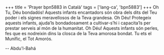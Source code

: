 +++
title = 'Prayer bpn5883 in Català'
tags = ['lang-ca', 'bpn5883']
+++
Oh Tu, Déu bondadós! Aquests infants encantadors són obra dels dits del Teu poder i els signes meravellosos de la Teva grandesa. Oh Déu! Protegeix aquests infants, ajuda’ls bondadosament a cultivar-s’hi i capacita’ls per prestar serveis al món de la humanitat. Oh Déu! Aquests infants són perles, fes que es nodreixin dins la closca de la Teva amorosa bondat. 
Tu ets el Munífic, el Tot Amorós.

-- Abdu'l-Bahá
